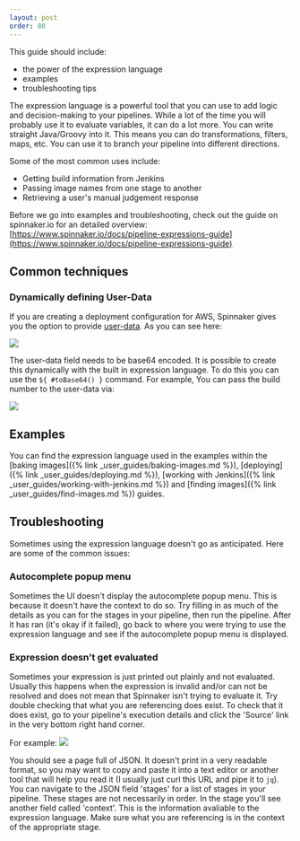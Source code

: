 ```yaml
---
layout: post
order: 80
---
```


This guide should include:

- the power of the expression language
- examples
- troubleshooting tips


The expression language is a powerful tool that you can use to add logic and decision-making to your pipelines. While a lot of the time you will probably use it to evaluate variables, it can do a lot more. You can write straight Java/Groovy into it. This means you can do transformations, filters, maps, etc. You can use it to branch your pipeline into different directions.

Some of the most common uses include:
- Getting build information from Jenkins
- Passing image names from one stage to another
- Retrieving a user's manual judgement response


Before we go into examples and troubleshooting, check out the guide on spinnaker.io for an detailed overview: [https://www.spinnaker.io/docs/pipeline-expressions-guide](https://www.spinnaker.io/docs/pipeline-expressions-guide)

## Common techniques

### Dynamically defining User-Data

If you are creating a deployment configuration for AWS, Spinnaker gives you the option to provide [user-data](http://docs.aws.amazon.com/AWSEC2/latest/UserGuide/ec2-instance-metadata.html#instancedata-add-user-data). As you can see here:

![](https://cl.ly/3g2Z2l2j1634/Image%202017-05-26%20at%2011.20.47%20AM.png)

The user-data field needs to be base64 encoded. It is possible to create this dynamically with the built in expression language. To do this you can use the `${ #toBase64() }` command. For example, You can pass the build number to the user-data via:

![](https://cl.ly/1m2E080X1z44/Image%202017-05-26%20at%2011.29.23%20AM.png)


## Examples

You can find the expression language used in the examples within the [baking images]({% link _user_guides/baking-images.md %}), [deploying]({% link _user_guides/deploying.md %}), [working with Jenkins]({% link _user_guides/working-with-jenkins.md %}) and [finding images]({% link _user_guides/find-images.md %}) guides.

## Troubleshooting

Sometimes using the expression language doesn't go as anticipated. Here are some of the common issues:

### Autocomplete popup menu

Sometimes the UI doesn't display the autocomplete popup menu. This is because it doesn't have the context to do so. Try filling in as much of the details as you can for the stages in your pipeline, then run the pipeline. After it has ran (it's okay if it failed), go back to where you were trying to use the expression language and see if the autocomplete popup menu is displayed.

### Expression doesn't get evaluated

Sometimes your expression is just printed out plainly and not evaluated. Usually this happens when the expression is invalid and/or can not be resolved and does not mean that Spinnaker isn't trying to evaluate it. Try double checking that what you are referencing does exist. To check that it does exist, go to your pipeline's execution details and click the 'Source' link in the very bottom right hand corner. 

For example:
![](https://d1ax1i5f2y3x71.cloudfront.net/items/0O261w2H3N3H043r0l33/Image%202017-04-03%20at%203.37.57%20PM.png)

You should see a page full of JSON. It doesn't print in a very readable format, so you may want to copy and paste it into a text editor or another tool that will help you read it (I usually just curl this URL and pipe it to `jq`). You can navigate to the JSON field 'stages' for a list of stages in your pipeline. These stages are not necessarily in order. In the stage you'll see another field called 'context'. This is the information avaliable to the expression language. Make sure what you are referencing is in the context of the appropriate stage.
